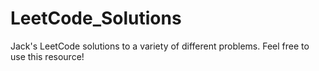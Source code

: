 # LeetCode_Solutions
Jack's LeetCode solutions to a variety of different problems. Feel free to use this resource! 
